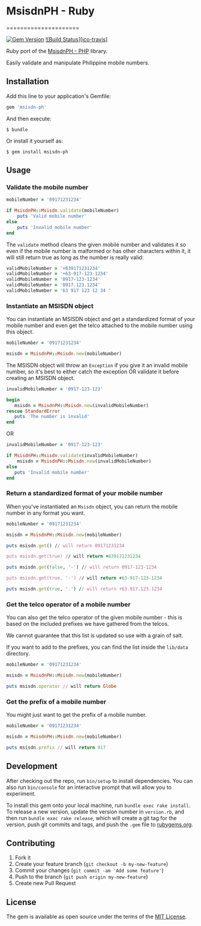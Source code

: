 # MsisdnPH - Ruby
=====================

[![Gem Version](https://badge.fury.io/rb/msisdn-ph.svg)](http://badge.fury.io/rb/msisdn-ph)
[![Build Status][ico-travis]][link-travis]

Ruby port of the [MsisdnPH - PHP](https://github.com/CoreProc/msisdn-ph-php) library.

Easily validate and manipulate Philippine mobile numbers.

## Installation

Add this line to your application's Gemfile:

```ruby
gem 'msisdn-ph'
```

And then execute:

    $ bundle

Or install it yourself as:

    $ gem install msisdn-ph

## Usage

### Validate the mobile number

```ruby
mobileNumber = '09171231234'

if MsisdnPH::Msisdn.validate(mobileNumber)
    puts 'Valid mobile number'
else 
    puts 'Invalid mobile number'
end
```

The `validate` method cleans the given mobile number and validates it so even if the mobile number is malformed or has other characters within it, it will still return true as long as the number is really valid:

```ruby
validMobileNumber = '+639171231234'
validMobileNumber = '+63-917-123-1234'
validMobileNumber = '0917-123-1234'
validMobileNumber = '0917.123.1234'
validMobileNumber = '63 917 123 12 34 '
```

### Instantiate an MSISDN object

You can instantiate an MSISDN object and get a standardized format of your mobile number and even get the telco attached to the mobile number using this object.

```ruby
mobileNumber = '09171231234'

msisdn = MsisdnPH::Msisdn.new(mobileNumber)
```

The MSISDN object will throw an `Exception` if you give it an invalid mobile number, so it's best to either catch the exception OR validate it before creating an MSISDN object.

```ruby
invalidMobileNumber = '0917-123-123'

begin
   msisdn = MsisdnPH::Msisdn.new(invalidMobileNumber)
rescue StandardError
   puts 'The number is invalid'
end
```

OR

```ruby
invalidMobileNumber = '0917-123-123'

if MsisdnPH::Msisdn.validate(invalidMobileNumber) 
    msisdn = MsisdnPH::Msisdn.new(invalidMobileNumber)
else 
   puts 'Invalid mobile number'
end
```

### Return a standardized format of your mobile number

When you've instantiated an `Msisdn` object, you can return the mobile number in any format you want.

```ruby
mobileNumber = '09171231234'

msisdn = MsisdnPH::Msisdn.new(mobileNumber)

puts msisdn.get() // will return 09171231234

puts msisdn.get(true) // will return +639171231234

puts msisdn.get(false, '-') // will return 0917-123-1234

puts msisdn.get(true, '-') // will return +63-917-123-1234

puts msisdn.get(true, '.') // will return +63.917.123.1234
```

### Get the telco operator of a mobile number

You can also get the telco operator of the given mobile number - this is based on the included prefixes we have gathered from the telcos.

We cannot guarantee that this list is updated so use with a grain of salt.

If you want to add to the prefixes, you can find the list inside the `lib/data` directory.

```ruby
mobileNumber = '09171231234'

msisdn = MsisdnPH::Msisdn.new(mobileNumber)

puts msisdn.operator // will return Globe
```

### Get the prefix of a mobile number

You might just want to get the prefix of a mobile number.

```ruby
mobileNumber = '09171231234'

msisdn = MsisdnPH::Msisdn.new(mobileNumber)

puts msisdn.prefix // will return 917
```

## Development

After checking out the repo, run `bin/setup` to install dependencies. You can also run `bin/console` for an interactive prompt that will allow you to experiment.

To install this gem onto your local machine, run `bundle exec rake install`. To release a new version, update the version number in `version.rb`, and then run `bundle exec rake release`, which will create a git tag for the version, push git commits and tags, and push the `.gem` file to [rubygems.org](https://rubygems.org).

## Contributing

1. Fork it
2. Create your feature branch (`git checkout -b my-new-feature`)
3. Commit your changes (`git commit -am 'Add some feature'`)
4. Push to the branch (`git push origin my-new-feature`)
5. Create new Pull Request


## License

The gem is available as open source under the terms of the [MIT License](http://opensource.org/licenses/MIT).

[link-travis]: https://travis-ci.org/CoreProc/msisdn-ph-gem